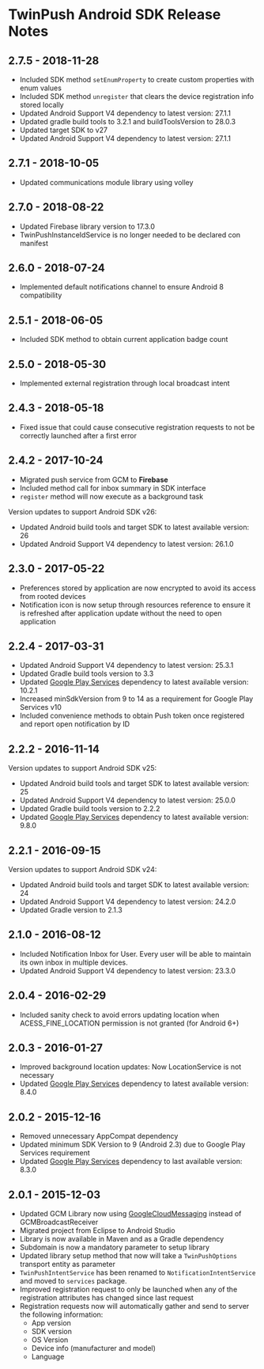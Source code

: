 # TwinPush Android SDK Release Notes

## 2.7.5 - 2018-11-28

* Included SDK method `setEnumProperty` to create custom properties with enum values
* Included SDK method `unregister` that clears the device registration info stored locally
* Updated Android Support V4 dependency to latest version: 27.1.1
* Updated gradle build tools to 3.2.1 and buildToolsVersion to 28.0.3
* Updated target SDK to v27
* Updated Android Support V4 dependency to latest version: 27.1.1

## 2.7.1 - 2018-10-05

* Updated communications module library using volley


## 2.7.0 - 2018-08-22

* Updated Firebase library version to 17.3.0
* TwinPushInstanceIdService is no longer needed to be declared con manifest


## 2.6.0 - 2018-07-24

* Implemented default notifications channel to ensure Android 8 compatibility

## 2.5.1 - 2018-06-05

* Included SDK method to obtain current application badge count

## 2.5.0 - 2018-05-30

* Implemented external registration through local broadcast intent

## 2.4.3 - 2018-05-18
* Fixed issue that could cause consecutive registration requests to not be correctly launched after a first error

## 2.4.2 - 2017-10-24
* Migrated push service from GCM to **Firebase**
* Included method call for inbox summary in SDK interface
* `register` method will now execute as a background task

Version updates to support Android SDK v26:

* Updated Android build tools and target SDK to latest available version: 26
* Updated Android Support V4 dependency to latest version: 26.1.0

## 2.3.0 - 2017-05-22
* Preferences stored by application are now encrypted to avoid its access from rooted devices
* Notification icon is now setup through resources reference to ensure it is refreshed after application update without the need to open application 

## 2.2.4 - 2017-03-31
* Updated Android Support V4 dependency to latest version: 25.3.1
* Updated Gradle build tools version to 3.3
* Updated [Google Play Services](https://developers.google.com/android/guides/setup) dependency to latest available version: 10.2.1
* Increased minSdkVersion from 9 to 14 as a requirement for Google Play Services v10
* Included convenience methods to obtain Push token once registered and report open notification by ID

## 2.2.2 - 2016-11-14
Version updates to support Android SDK v25:

* Updated Android build tools and target SDK to latest available version: 25
* Updated Android Support V4 dependency to latest version: 25.0.0
* Updated Gradle build tools version to 2.2.2
* Updated [Google Play Services](https://developers.google.com/android/guides/setup) dependency to latest available version: 9.8.0


## 2.2.1 - 2016-09-15
Version updates to support Android SDK v24:

* Updated Android build tools and target SDK to latest available version: 24
* Updated Android Support V4 dependency to latest version: 24.2.0
* Updated Gradle version to 2.1.3

## 2.1.0 - 2016-08-12
* Included Notification Inbox for User. Every user will be able to maintain its own inbox in multiple devices.
* Updated Android Support V4 dependency to latest version: 23.3.0

## 2.0.4 - 2016-02-29
* Included sanity check to avoid errors updating location when ACESS\_FINE\_LOCATION permission is not granted (for Android 6+)

## 2.0.3 - 2016-01-27
* Improved background location updates: Now LocationService is not necessary
* Updated [Google Play Services](https://developers.google.com/android/guides/setup) dependency to latest available version: 8.4.0

## 2.0.2 - 2015-12-16
* Removed unnecessary AppCompat dependency
* Updated minimum SDK Version to 9 (Android 2.3) due to Google Play Services requirement
* Updated [Google Play Services](https://developers.google.com/android/guides/setup) dependency to last available version: 8.3.0

## 2.0.1 - 2015-12-03

* Updated GCM Library now using [GoogleCloudMessaging](https://developers.google.com/android/reference/com/google/android/gms/gcm/GoogleCloudMessaging) instead of GCMBroadcastReceiver
* Migrated project from Eclipse to Android Studio
* Library is now available in Maven and as a Gradle dependency
* Subdomain is now a mandatory parameter to setup library
* Updated library setup method that now will take a `TwinPushOptions` transport entity as parameter
* `TwinPushIntentService` has been renamed to `NotificationIntentService` and moved to `services` package.
* Improved registration request to only be launched when any of the registration attributes has changed since last request
* Registration requests now will automatically gather and send to server the following information:
  * App version
  * SDK version
  * OS Version
  * Device info (manufacturer and model)
  * Language
